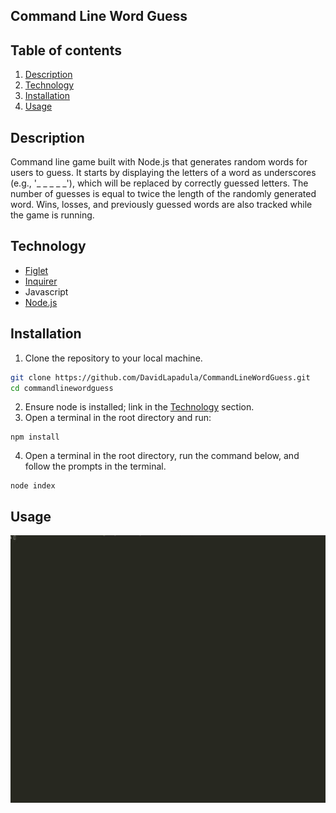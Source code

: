 ## Command Line Word Guess

## Table of contents
1. [Description](#description)
2. [Technology](#technology)
2. [Installation](#installation)
3. [Usage](#usage)

## Description

Command line game built with Node.js that generates random words for users to guess. It starts by displaying the letters of a word as underscores (e.g., '_ _ _ _ _'), which will be replaced by correctly guessed letters. The number of guesses is equal to twice the length of the randomly generated word. Wins, losses, and previously guessed words are also tracked while the game is running.

## Technology
* [Figlet](https://www.npmjs.com/package/figlet)
* [Inquirer](https://www.npmjs.com/package/@inquirer/prompts)
* Javascript
* [Node.js](https://nodejs.org/en/download/)

## Installation

1. Clone the repository to your local machine. 
```bash
git clone https://github.com/DavidLapadula/CommandLineWordGuess.git
cd commandlinewordguess
```  
2. Ensure node is installed; link in the [Technology](#technology) section. 
3. Open a terminal in the root directory and run: 
```
npm install
```
4. Open a terminal in the root directory, run the command below, and follow the prompts in the terminal.
```
node index
```

## Usage
![](./images/cliGuess.gif)
  

